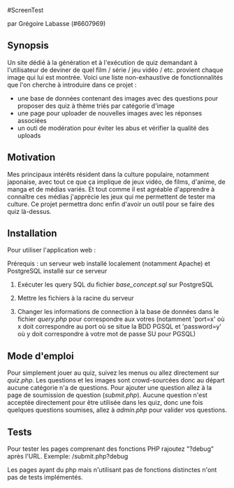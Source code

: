 #ScreenTest

par Grégoire Labasse (#6607969)

## Synopsis

Un site dédié à la génération et à l'exécution de quiz demandant à l'utilisateur de deviner de quel film / série / jeu vidéo / etc. provient chaque image qui lui est montrée.
Voici une liste non-exhaustive de fonctionnalités que l'on cherche à introduire dans ce projet :
 - une base de données contenant des images avec des questions pour proposer des quiz à thème triés par catégorie d'image
 - une page pour uploader de nouvelles images  avec les réponses associées
 - un outi de modération pour éviter les abus et vérifier la qualité des uploads

## Motivation

Mes principaux intérêts résident dans la culture populaire, notamment japonaise, avec tout ce que ça implique de jeux vidéo, de films, d'anime, de manga et de médias variés. Et tout comme il est agréable d'apprendre à connaître ces médias j'apprécie les jeux qui me permettent de tester ma culture. Ce projet permettra donc enfin d'avoir un outil pour se faire des quiz là-dessus.

## Installation

Pour utiliser l'application web :

Prérequis : un serveur web installé localement (notamment Apache) et PostgreSQL installé sur ce serveur

1. Exécuter les query SQL du fichier *base_concept.sql* sur PostgreSQL

2. Mettre les fichiers à la racine du serveur

3. Changer les informations de connection à la base de données dans le fichier *query.php* pour correspondre aux votres (notamment 'port=x' où x doit correspondre au port où se situe la BDD PGSQL et 'password=y' où y doit correspondre à votre mot de passe SU pour PGSQL)

## Mode d'emploi

Pour simplement jouer au quiz, suivez les menus ou allez directement sur *quiz.php*. Les questions et les images sont crowd-sourcées donc au départ aucune catégorie n'a de questions.
Pour ajouter une question allez à la page de soumission de question (*submit.php*). Aucune question n'est acceptée directement pour être utilisée dans les quiz, donc une fois quelques questions soumises, allez à *admin.php* pour valider vos questions.

## Tests

Pour tester les pages comprenant des fonctions PHP rajoutez "?debug" après l'URL.
Exemple: /submit.php?debug

Les pages ayant du php mais n'utilisant pas de fonctions distinctes n'ont pas de tests implémentés.